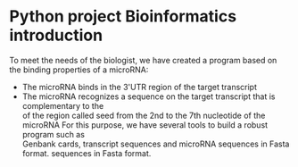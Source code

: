 # Python project Bioinformatics introduction

To meet the needs of the biologist, we have created a program based on	
the binding properties of a microRNA:

- The microRNA binds in the 3'UTR region of the target transcript	
- The microRNA recognizes a sequence on the target transcript that is complementary to the	
of the region called seed from the 2nd to the 7th nucleotide of the microRNA
For this purpose, we have several tools to build a robust program such as	
Genbank cards, transcript sequences and microRNA sequences in Fasta format.	
sequences in Fasta format.

